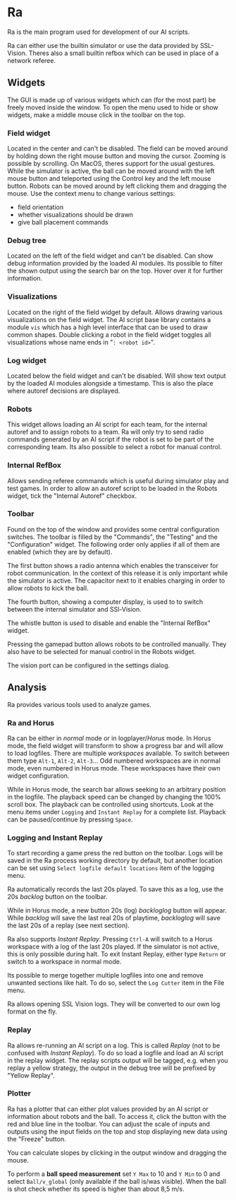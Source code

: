 # Ra
Ra is the main program used for development of our AI scripts.

Ra can either use the builtin simulator or use the data provided by SSL-Vision.
Theres also a small builtin refbox which can be used in place of a network
referee.

## Widgets
The GUI is made up of various widgets which can (for the most part) be freely
moved inside the window. To open the menu used to hide or show widgets, make a
middle mouse click in the toolbar on the top.

### Field widget
Located in the center and can't be disabled. The field can be moved around by
holding down the right mouse button and moving the cursor. Zooming is possible
by scrolling. On MacOS, theres support for the usual gestures. While the
simulator is active, the ball can be moved around with the left mouse button
and teleported using the Control key and the left mouse button. Robots can be
moved around by left clicking them and dragging the mouse. Use the context menu
to change various settings:
- field orientation
- whether visualizations should be drawn
- give ball placement commands

### Debug tree
Located on the left of the field widget and can't be disabled. Can show debug
information provided by the loaded AI modules. Its possible to filter the shown
output using the search bar on the top. Hover over it for further information.

### Visualizations
Located on the right of the field widget by default. Allows drawing various
visualizations on the field widget. The AI script base library contains a
module `vis` which has a high level interface that can be used to draw common
shapes. Double clicking a robot in the field widget toggles all visualizations
whose name ends in "`: <robot id>`".

### Log widget
Located below the field widget and can't be disabled. Will show text output by
the loaded AI modules alongside a timestamp. This is also the place where
autoref decisions are displayed.

### Robots
This widget allows loading an AI script for each team, for the internal autoref
and to assign robots to a team. Ra will only try to send radio commands
generated by an AI script if the robot is set to be part of the corresponding
team. Its also possible to select a robot for manual control.

### Internal RefBox
Allows sending referee commands which is useful during simulator play and test
games. In order to allow an autoref script to be loaded in the Robots widget,
tick the "Internal Autoref" checkbox.

### Toolbar
Found on the top of the window and provides some central configuration
switches. The toolbar is filled by the "Commands", the "Testing" and the
"Configuration" widget. The following order only applies if all of them are
enabled (which they are by default).

The first button shows a radio antenna which enables the transceiver for robot
communication. In the context of this release it is only important while the
simulator is active. The capacitor next to it enables charging in order to
allow robots to kick the ball.

The fourth button, showing a computer display, is used to to switch between the
internal simulator and SSl-Vision.

The whistle button is used to disable and enable the "Internal RefBox" widget.

Pressing the gamepad button allows robots to be controlled manually. They also
have to be selected for manual control in the Robots widget.

The vision port can be configured in the settings dialog.

## Analysis
Ra provides various tools used to analyze games.

### Ra and Horus
Ra can be either in *normal* mode or in logplayer/*Horus* mode. In Horus mode,
the field widget will transform to show a progress bar and will allow to load
logfiles. There are multiple *workspaces* available. To switch between them type
`Alt-1`, `Alt-2`, `Alt-3`... Odd numbered workspaces are in normal mode, even
numbered in Horus mode. These workspaces have their own widget configuration.

While in Horus mode, the search bar allows seeking to an arbitrary position in
the logfile. The playback speed can be changed by changing the 100% scroll box.
The playback can be controlled using shortcuts. Look at the menu items under
`Logging` and `Instant Replay` for a complete list. Playback can be
paused/continue by pressing `Space`.

### Logging and Instant Replay
To start recording a game press the red button on the toolbar. Logs will be
saved in the Ra process working directory by default, but another location can
be set using `Select logfile default locations` item of the logging menu.

Ra automatically records the last 20s played. To save this as a log, use the
20s *backlog* button on the toolbar.

While in Horus mode, a new button 20s (log) *backloglog* button will appear.
While *backlog* will save the last real 20s of playtime, *backloglog* will save
the last 20s of a replay (see next section).

Ra also supports *Instant Replay*. Pressing `Ctrl-A` will switch to a Horus
workspace with a log of the last 20s played. If the simulator is not active,
this is only possible during halt. To exit Instant Replay, either type `Return`
or switch to a workspace in normal mode.

Its possible to merge together multiple logfiles into one and remove unwanted
sections like halt. To do so, select the `Log Cutter` item in the File menu.

Ra allows opening SSL Vision logs. They will be converted to our own log format
on the fly.

### Replay
Ra allows re-running an AI script on a log. This is called *Replay* (not to be
confused with *Instant Replay*). To do so load a logfile and load an AI script
in the replay widget. The replay scripts output will be tagged, e.g. when you
replay a yellow strategy, the output in the debug tree will be prefixed by
"Yellow Replay".

### Plotter
Ra has a plotter that can either plot values provided by an AI script or
information about robots and the ball. To access it, click the button with the
red and blue line in the toolbar. You can adjust the scale of inputs and
outputs using the input fields on the top and stop displaying new data using
the "Freeze" button.

You can calculate slopes by clicking in the output window and dragging the
mouse.

To perform a **ball speed measurement** set `Y Max` to 10 and `Y Min` to 0 and
select `Ball/v_global` (only available if the ball is/was visible). When the
ball is shot check whether its speed is higher than about 8,5 m/s.

